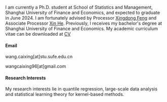 I am currently a Ph.D. student at School of Statistics and Management, Shanghai University of Finance and Economics, and expected to graduate in June 2024. I am fortunately advised by Processor [Xingdong Feng](https://ssm.sufe.edu.cn/28/af/c714a141487/page.htm) and Associate Processor [Xin He](https://ssm.sufe.edu.cn/f4/de/c712a128222/page.htm). Previously, I receives my bachelor's degree at Shanghai University of Finance and Economics. My academic curriculum vitae can be downloaded at [CV](https://github.com/WangCaixing-96/academic_page/blob/main/CV.pdf)

#### Email
wang.caixing[at]stu.sufe.edu.cn 

wangcaixing96[at]gmail.com


#### Research Interests
My research interests lie in quantile regression, large-scale data analysis and statistical learning theory for kernel-based methods.
